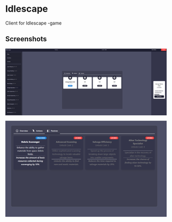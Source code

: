 # Idlescape

Client for Idlescape -game

## Screenshots

![Skill_Showcase](/screenshots/idlescape_1.png)

![Skill_Showcase_Passives](/screenshots/idlescape_2.png)